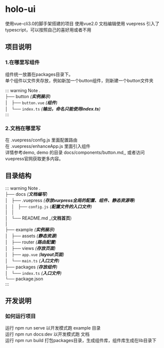 # holo-ui

使用vue-cli3.0的脚手架搭建的项目
使用vue2.0
文档编辑使用 vuepress
引入了typescript，可以按照自己的喜好用或者不用

## 项目说明
### 1.在哪里写组件
  组件统一放置在packages目录下。<br />
  单个组件以文件夹存放，例如新加一个button组件，则新建一个button文件夹

  :::  warning Note
  .<br />
  ├── button _(**实例展示**)_<br />
  │   ├── `button.vue` _(**组件**)_<br />
  │   └── `index.ts` _(**输出，命名只能使用index.ts**)_<br />
  :::

### 2.文档在哪里写
  在 .vuepress/config.js 里面配置路由<br />
  在 .vuepress/enhanceApp.js 里面引入组件<br />
  详情参考demo, demo 的目录  docs/components/button.md,, 或者访问vuepress官网获取更多内容。


## 目录结构

<!-- textlint-disable terminology -->
::: warning Note
.<br />
├── docs _(**文档编写**)_<br />
│   ├── .vuepress _(**存放vurpress全局的配置、组件、静态资源等**)_<br />
│   │   ├── `config.js` _(**配置文件的入口文件**)_<br />
│   │ <br />
│   └── README.md _(**文档首页**)<br />
│ <br />
├── example _(**实例展示**)_<br />
│   ├── assets _(**静态资源**)_<br />
│   ├── router _(**路由配置**)_<br />
│   ├── views _(**存放页面**)_<br />
│   ├── `app.vue` _(**layout页面**)_<br />
│   └── `main.ts` _(**入口文件**)_<br />
├── packages _(**存放组件**)_<br />
│   └── `index.ts` _(**入口文件**)_<br />
└── package.json<br />
:::
<!-- textlint-enable -->

## 开发说明

### 如何运行项目
运行 npm run serve          以开发模式跑 example 目录<br />
运行 npm run docs:dev       以开发模式跑 文档<br />
运行 npm run build          打包packages目录，生成组件库，组件库生成在lib目录下<br />
